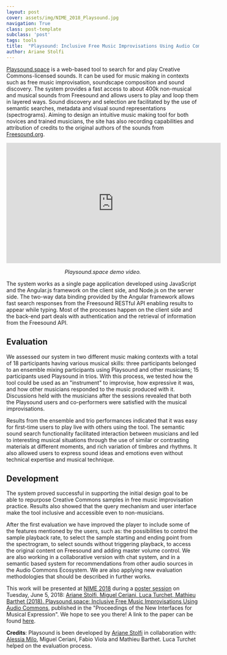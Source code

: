 ```yaml
---
layout: post
cover: assets/img/NIME_2018_Playsound.jpg
navigation: True
class: post-template
subclass: 'post'
tags: tools
title:  "Playsound: Inclusive Free Music Improvisations Using Audio Commons"
author: Ariane Stolfi
---
```


[Playsound.space](http://playsound.space/) is a web-based tool to search for and play Creative Commons-licensed sounds. It can be used for music making in contexts such as free music improvisation, soundscape composition and sound discovery. The system provides a fast access to about 400k non-musical and musical sounds from Freesound and allows users to play and loop them in layered ways. Sound discovery and selection are facilitated by the use of semantic searches, metadata and visual sound representations (spectrograms). Aiming to design an intuitive music making tool for both novices and trained musicians, the site has also recording capabilities and attribution of credits to the original authors of the sounds from [Freesound.org](http://freesound.org).

<iframe width="560" height="315" src="https://www.youtube.com/embed/yv8T70rawzs" frameborder="0" allow="autoplay; encrypted-media" allowfullscreen></iframe>

<p style="text-align:center; padding-top:0"><em>Playsound.space demo video.</em></p>

The system works as a single page application developed using JavaScript and the Angular.js framework on the client side, and Node.js on the server side. The two-way data binding provided by the Angular framework allows fast search responses from the Freesound RESTful API enabling results to appear while typing. Most of the processes happen on the client side and the back-end part deals with authentication and the retrieval of information from the Freesound API.

## Evaluation

We assessed our system in two different music making contexts with a total of 18 participants having various musical skills: three participants belonged to an ensemble mixing participants using Playsound and other musicians; 15 participants used Playsound in trios. With this process, we tested how the tool could be used as an "instrument" to improvise, how expressive it was, and how other musicians responded to the music produced with it. Discussions held with the musicians after the sessions revealed that both the Playsound users and co-performers were satisfied with the musical improvisations.

Results from the ensemble and trio performances indicated that it was easy for first-time users to play live with others using the tool. The semantic sound search functionality facilitated interaction between musicians and led to interesting musical situations through the use of similar or contrasting materials at different moments, and rich variation of timbres and rhythms. It also allowed users to express sound ideas and emotions even without technical expertise and musical technique.

## Development

The system proved successful in supporting the initial design goal to be able to repurpose Creative Commons samples in free music improvisation practice. Results also showed that the query mechanism and user interface make the tool inclusive and accessible even to non-musicians.

After the first evaluation we have improved the player to include some of the features mentioned by the users, such as: the possibilities to control the sample playback rate, to select the sample starting and ending point from the spectrogram, to select sounds without triggering playback, to access the original content on Freesound and adding master volume control. We are also working in a collaborative version with chat system, and in a semantic based system for recommendations from other audio sources in the Audio Commons Ecosystem. We are also applying new evaluation methodologies that should be described in further works.

This work will be presented at [NIME 2018](http://nime2018.org/) during a [poster session](https://nime2018.sched.com/event/EBmh/demo-poster-session-2) on Tuesday, June 5, 2018: [Ariane Stolfi, Miguel Ceriani, Luca Turchet, Mathieu Barthet (2018). Playsound.space: Inclusive Free Music Improvisations Using Audio Commons](https://www.researchgate.net/publication/324546442_Playsoundspace_Inclusive_Free_Music_Improvisations_Using_Audio_Commons), published in the "Proceedings of the New Interfaces for Musical Expression". We hope to see you there! A link to the paper can be found [here](https://www.researchgate.net/publication/324546442_Playsoundspace_Inclusive_Free_Music_Improvisations_Using_Audio_Commons).

**Credits**: Playsound is been developed by [Ariane Stolfi](http://ariane.stolfi.org) in collaboration with: [Alessia Milo](http://www.alessiamilo.com/), Miguel Ceriani, Fabio Viola and Mathieu Barthet. Luca Turchet helped on the evaluation process.
